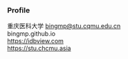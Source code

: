 ### Profile
重庆医科大学
bingmp@stu.cqmu.edu.cn  
bingmp.github.io  
https://idbview.com  
https://stu.chcmu.asia  

